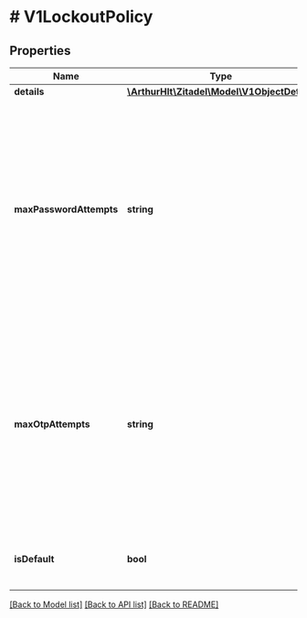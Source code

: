 # # V1LockoutPolicy

## Properties

Name | Type | Description | Notes
------------ | ------------- | ------------- | -------------
**details** | [**\ArthurHlt\Zitadel\Model\V1ObjectDetails**](V1ObjectDetails.md) |  | [optional]
**maxPasswordAttempts** | **string** | Maximum password check attempts before the account gets locked. Attempts are reset as soon as the password is entered correctly or the password is reset. If set to 0 the account will never be locked. | [optional]
**maxOtpAttempts** | **string** | Maximum failed attempts for a single OTP type (TOTP, SMS, Email) before the account gets locked. Attempts are reset as soon as the OTP is entered correctly. If set to 0 the account will never be locked. | [optional]
**isDefault** | **bool** | defines if the organization&#39;s admin changed the policy | [optional]

[[Back to Model list]](../../README.md#models) [[Back to API list]](../../README.md#endpoints) [[Back to README]](../../README.md)
